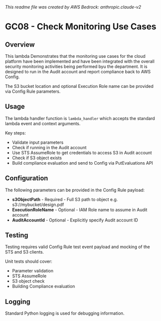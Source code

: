 _This readme file was created by AWS Bedrock: anthropic.claude-v2_

# GC08 - Check Monitoring Use Cases

## Overview

This lambda Demonstrates that the monitoring use cases for the cloud platform have been implemented and have been integrated with the overall security monitoring activities being performed byu the department. It is designed to run in the Audit account and report compliance back to AWS Config.

The S3 bucket location and optional Execution Role name can be provided via Config Rule parameters.

## Usage

The lambda handler function is `lambda_handler` which accepts the standard lambda event and context arguments.

Key steps:

- Validate input parameters
- Check if running in the Audit account
- Use STS AssumeRole to get credentials to access S3 in Audit account
- Check if S3 object exists
- Build compliance evaluation and send to Config via PutEvaluations API

## Configuration

The following parameters can be provided in the Config Rule payload:

- **s3ObjectPath** - Required - Full S3 path to object e.g. s3://mybucket/design.pdf
- **ExecutionRoleName** - Optional - IAM Role name to assume in Audit account
- **AuditAccountId** - Optional - Explicitly specify Audit account ID

## Testing

Testing requires valid Config Rule test event payload and mocking of the STS and S3 clients.

Unit tests should cover:

- Parameter validation
- STS AssumeRole
- S3 object check
- Building Compliance evaluation

## Logging

Standard Python logging is used for debugging information.
